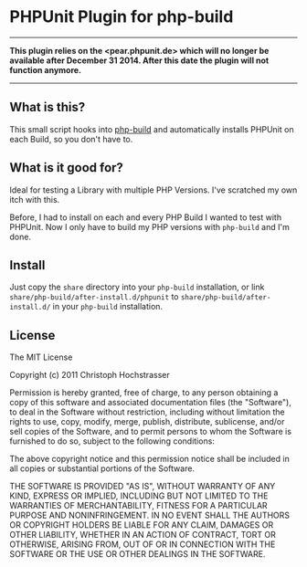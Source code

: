 
PHPUnit Plugin for php-build
============================

- - -
**This plugin relies on the <pear.phpunit.de> which will no longer be available after December 31 2014. After this date the plugin will not function anymore.**
- - -

## What is this?

This small script hooks into [php-build](https://github.com/CHH/php-build) 
and automatically installs PHPUnit on each Build, so you don't have to.

## What is it good for?

Ideal for testing a Library with multiple PHP Versions. I've scratched
my own itch with this. 

Before, I had to install on each and every PHP Build I wanted to test 
with PHPUnit. Now I only have to build my PHP versions with `php-build` 
and I'm done.

## Install

Just copy the `share` directory into your `php-build` installation, or
link `share/php-build/after-install.d/phpunit` to
`share/php-build/after-install.d/` in your `php-build` installation.

## License

The MIT License

Copyright (c) 2011 Christoph Hochstrasser

Permission is hereby granted, free of charge, to any person obtaining a copy
of this software and associated documentation files (the "Software"), to deal
in the Software without restriction, including without limitation the rights
to use, copy, modify, merge, publish, distribute, sublicense, and/or sell
copies of the Software, and to permit persons to whom the Software is
furnished to do so, subject to the following conditions:

The above copyright notice and this permission notice shall be included in
all copies or substantial portions of the Software.

THE SOFTWARE IS PROVIDED "AS IS", WITHOUT WARRANTY OF ANY KIND, EXPRESS OR
IMPLIED, INCLUDING BUT NOT LIMITED TO THE WARRANTIES OF MERCHANTABILITY,
FITNESS FOR A PARTICULAR PURPOSE AND NONINFRINGEMENT. IN NO EVENT SHALL THE
AUTHORS OR COPYRIGHT HOLDERS BE LIABLE FOR ANY CLAIM, DAMAGES OR OTHER
LIABILITY, WHETHER IN AN ACTION OF CONTRACT, TORT OR OTHERWISE, ARISING FROM,
OUT OF OR IN CONNECTION WITH THE SOFTWARE OR THE USE OR OTHER DEALINGS IN
THE SOFTWARE.

